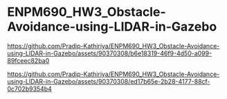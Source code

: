 # ENPM690_HW3_Obstacle-Avoidance-using-LIDAR-in-Gazebo


https://github.com/Pradip-Kathiriya/ENPM690_HW3_Obstacle-Avoidance-using-LIDAR-in-Gazebo/assets/90370308/b6e18319-46f9-4d50-a099-89fceec82ba0



https://github.com/Pradip-Kathiriya/ENPM690_HW3_Obstacle-Avoidance-using-LIDAR-in-Gazebo/assets/90370308/ed17b65e-2b28-4177-88cf-0c702b9354b4


